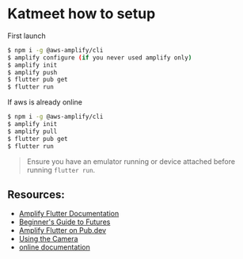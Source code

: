 # Katmeet how to setup

First launch

```bash
$ npm i -g @aws-amplify/cli
$ amplify configure (if you never used amplify only)
$ amplify init
$ amplify push
$ flutter pub get
$ flutter run
```

If aws is already online

```bash
$ npm i -g @aws-amplify/cli
$ amplify init
$ amplify pull
$ flutter pub get
$ flutter run
```

> Ensure you have an emulator running or device attached before running `flutter run`.

## Resources:

- [Amplify Flutter Documentation](https://docs.amplify.aws/lib/project-setup/prereq/q/platform/flutter)
- [Beginner's Guide to Futures](https://medium.com/flutter-community/a-guide-to-using-futures-in-flutter-for-beginners-ebeddfbfb967)
- [Amplify Flutter on Pub.dev](https://pub.dev/publishers/aws-amplify.com/packages)
- [Using the Camera](https://flutter.dev/docs/cookbook/plugins/picture-using-camera#complete-example)
- [online documentation](https://flutter.dev/docs)
